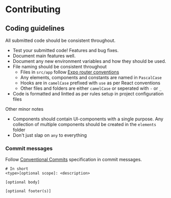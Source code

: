 # Contributing

## Coding guidelines

All submitted code should be consistent throughout.

-   Test your submitted code! Features and bug fixes.
-   Document main features well.
-   Document any new environment variables and how they should be used.
-   File naming should be consistent throughout
    -   Files in `src/app` follow
        [Expo router conventions](https://docs.expo.dev/router/create-pages/)
    -   Any elements, components and constants are named in `PascalCase`
    -   Hooks are in `camelCase` prefixed with `use` as per React conventions
    -   Other files and folders are either `camelCase` or seperated with `-` or `_`
-   Code is formatted and lintted as per rules setup in project configuration files

Other minor notes

-   Components should contain UI-components with a single purpose. Any collection of multiple
    components should be created in the `elements` folder
-   Don't just slap on `any` to everything

### Commit messages

Follow [Conventional Commits](https://www.conventionalcommits.org/en/v1.0.0/#summary) specification
in commit messages.

```
# In short
<type>[optional scope]: <description>

[optional body]

[optional footer(s)]
```
